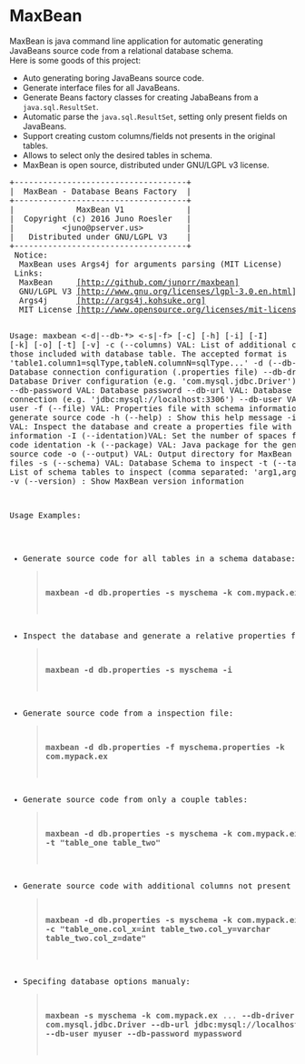# MaxBean
<p>
MaxBean is java command line application for automatic generating JavaBeans source code from a relational database schema.
<br> 
Here is some goods of this project:</p>

<ul>
  <li>Auto generating boring JavaBeans source code.</li>
  <li>Generate interface files for all JavaBeans.</li>
  <li>Generate Beans factory classes for creating JabaBeans from a <code>java.sql.ResultSet</code>.</li>
  <li>Automatic parse the <code>java.sql.ResultSet</code>, setting only present fields on JavaBeans.</li>
  <li>Support creating custom columns/fields not presents in the original tables.</li>
  <li>Allows to select only the desired tables in schema.</li>
  <li>MaxBean is open source, distributed under GNU/LGPL v3 license.</li>
</ul>
<pre>
+------------------------------------+
|  MaxBean - Database Beans Factory  |
+------------------------------------+
|             MaxBean V1             |
|  Copyright (c) 2016 Juno Roesler   |
|          &lt;juno@pserver.us&gt;         |
|   Distributed under GNU/LGPL V3    |
+------------------------------------+
 Notice:
  MaxBean uses Args4j for arguments parsing (MIT License)
 Links:
  MaxBean     <a href="#">[http://github.com/junorr/maxbean]</a>
  GNU/LGPL V3 <a href="http://www.gnu.org/licenses/lgpl-3.0.en.html">[http://www.gnu.org/licenses/lgpl-3.0.en.html]</a>
  Args4j      <a href="http://args4j.kohsuke.org">[http://args4j.kohsuke.org]</a>
  MIT License <a href="http://www.opensource.org/licenses/mit-license.php">[http://www.opensource.org/licenses/mit-license.php]</a>


Usage: maxbean <-d|--db-*> <-s|-f> [-c] [-h] [-i] [-I] [-k] [-o] [-t] [-v]
  -c (--columns)   VAL: List of additional columns than those included with
                        database table. The accepted format is 
                        'table1.column1=sqlType,tableN.columnN=sqlType...'
  -d (--db-config) VAL: Database connection configuration (.properties file)
  --db-driver      VAL: Database Driver configuration (e.g. 'com.mysql.jdbc.Driver')
  --db-password    VAL: Database password
  --db-url         VAL: Database URL connection (e.g. 'jdbc:mysql://localhost:3306')
  --db-user        VAL: Database user
  -f (--file)      VAL: Properties file with schema information to generate source code
  -h (--help)         : Show this help message
  -i (--inspect)   VAL: Inspect the database and create a properties file with schema information
  -I (--identation)VAL: Set the number of spaces for source code identation
  -k (--package)   VAL: Java package for the generated source code
  -o (--output)    VAL: Output directory for MaxBean generated files
  -s (--schema)    VAL: Database Schema to inspect
  -t (--tables)    VAL: List of schema tables to inspect (comma separated: 'arg1,arg2,argN...')
  -v (--version)      : Show MaxBean version information

Usage Examples:
 * Generate source code for all tables in a schema database:
   > <b>maxbean -d db.properties -s myschema -k com.mypack.ex</b>
 * Inspect the database and generate a relative properties file:
   > <b>maxbean -d db.properties -s myschema -i</b>
 * Generate source code from a inspection file:
   > <b>maxbean -d db.properties -f myschema.properties -k com.mypack.ex</b>
 * Generate source code from only a couple tables:
   > <b>maxbean -d db.properties -s myschema -k com.mypack.ex</b>
   > ... <b>-t "table_one table_two"</b>
 * Generate source code with additional columns not present in tables:
   > <b>maxbean -d db.properties -s myschema -k com.mypack.ex</b>
   > ... <b>-c "table_one.col_x=int table_two.col_y=varchar table_two.col_z=date"</b>
 * Specifing database options manualy:
   > <b>maxbean -s myschema -k com.mypack.ex</b>
   > ... <b>--db-driver com.mysql.jdbc.Driver --db-url jdbc:mysql://localhost:3306</b>
   > ... <b>--db-user myuser --db-password mypassword</b>
</pre>
